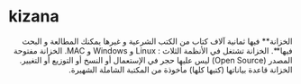 # kizana
<p dir="rtl">
الخزانة** فيها ثمانية آلاف كتاب من الكتب الشرعية و غيرها يمكنك المطالعة و البحث فيها**.
الخزانة تشتغل في الأنظمة الثلاث : Linux و Windows و MAC.
الخزانة مفتوحة المصدر (Open Source) ليس عليها حجر في الإستعمال أو النسخ أو التوزيع أو التغيير.
الخزانة قاعدة بياناتها (كتبها كلها) مأخوذة من المكتبة الشاملة الشهيرة.
